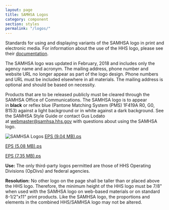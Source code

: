 ```yaml
---
layout: page
title: SAMHSA Logos
category: component
section: styles
permalink: "/logos/"
---
```


Standards for using and displaying variants of the SAMHSA logo in print and electronic media. For information about the use of the HHS logo, please see their [documentation](https://www.hhs.gov/web/policies-and-standards/web-policies/logo-seal-and-symbol-policies/index.html).

The SAMHSA logo was updated in February, 2018 and includes only the agency name and acronym. The mailing address, phone number and website URL no longer appear as part of the logo design. Phone numbers and URL must be included elsewhere in all materials. The mailing address is optional and should be based on necessity.

Products that are to be released publicly must be cleared through the SAMHSA Office of Communications. The SAMHSA logo is to appear in **black** or reflex blue (Pantone Matching System (PMS) 1F419A R0, G0, B153) against a light b​ackground or in white against a dark background. See the SAMHSA Style Guide or contact Gus Lodato at [webmaster@samhsa.hhs.gov​](mailto:webmaster@samhsa.hhs.gov) with questions about using the SAMHSA logo.

![SAMHSA Logos](../assets/img/SAMHSA_logo.png)
[EPS (9.04 MB).ps](../assets/img/EPS_(9.04_MB).ps)

[EPS (5.08 MB).ps](../assets/img/EPS_(5.08_MB).ps)

[EPS (7.35 MB).ps](../assets/img/EPS_(7.35_MB).ps)

**Use:** The only third-party logos permitted are those of HHS Operating Divisions (OpDivs) and federal agencies.

**Resolution:** No other logo on the page shall be taller than or placed above the HHS logo. Therefore, the minimum height of the HHS logo must be 7/8" when used with the SAMHSA logo on web-based materials or on standard 8-1/2"x11" print products. Like the SAMHSA logo, the proportions and elements in the combined HHS/SAMHSA logo may not be altered.
